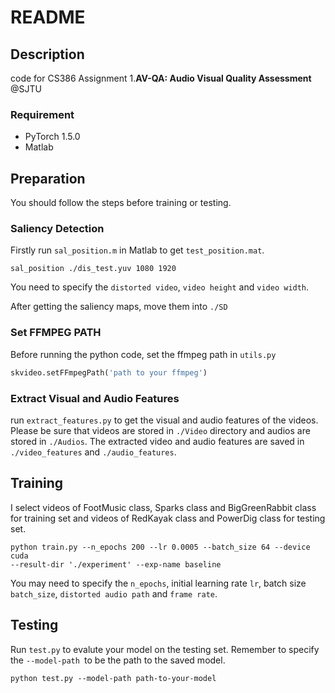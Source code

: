 # README
## Description
code for CS386 Assignment 1.**AV-QA: Audio Visual Quality Assessment** @SJTU

### Requirement

- PyTorch 1.5.0
- Matlab

## Preparation
You should follow the steps before training or testing.
### Saliency Detection
Firstly run `sal_position.m` in Matlab to get `test_position.mat`.
```
sal_position ./dis_test.yuv 1080 1920
```
You need to specify the `distorted video`, `video height` and `video width`.

After getting the saliency maps, move them into `./SD`

### Set FFMPEG PATH

Before running the python code, set the ffmpeg path in `utils.py`

```python
skvideo.setFFmpegPath('path to your ffmpeg')
```

### Extract Visual and Audio Features

run `extract_features.py` to get the visual and audio features of the videos. Please be sure that videos are stored in `./Video` directory and audios are stored in `./Audios`. The extracted video and audio features are saved in `./video_features` and `./audio_features`.

## Training

I select videos of FootMusic class, Sparks class and BigGreenRabbit class for training set and videos of RedKayak class and PowerDig class for testing set. 
```shell
python train.py --n_epochs 200 --lr 0.0005 --batch_size 64 --device cuda 
--result-dir './experiment' --exp-name baseline
```
You may need to specify the `n_epochs`, initial learning rate `lr`, batch size ` batch_size`, `distorted audio path` and `frame rate`.

## Testing
Run `test.py` to evalute your model on the testing set. Remember to specify the `--model-path `to be the path to the saved model.

```shell
python test.py --model-path path-to-your-model
```

